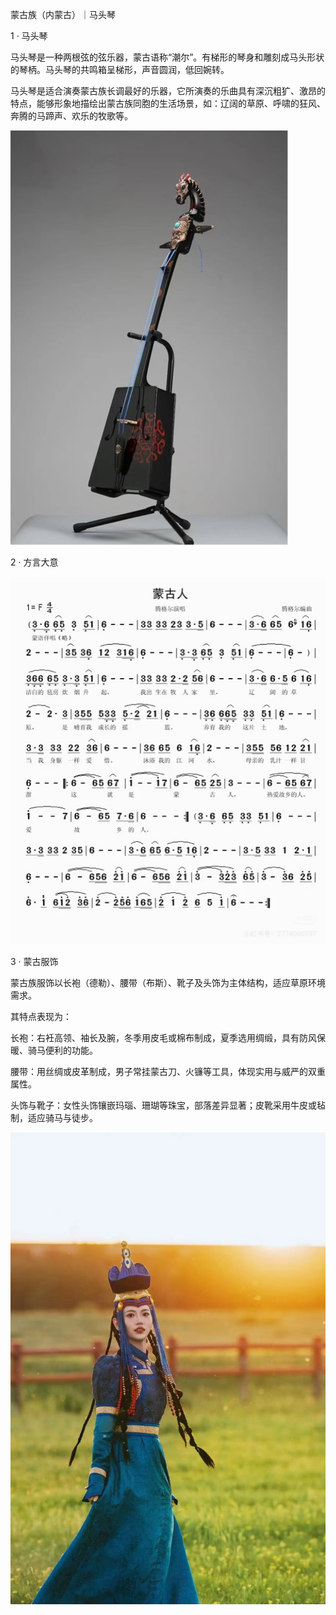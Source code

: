 蒙古族（内蒙古）｜马头琴

1 · 马头琴

马头琴是一种两根弦的弦乐器，蒙古语称“潮尔”。有梯形的琴身和雕刻成马头形状的琴柄。马头琴的共鸣箱呈梯形，声音圆润，低回婉转。

马头琴是适合演奏蒙古族长调最好的乐器，它所演奏的乐曲具有深沉粗犷、激昂的特点，能够形象地描绘出蒙古族同胞的生活场景，如：辽阔的草原、呼啸的狂风、奔腾的马蹄声、欢乐的牧歌等。

![马头琴示例图](./images/matouqin/main.jpg)

2 · 方言大意

![马头琴示例图1](./images/matouqin/detail1.jpg)

3 · 蒙古服饰

蒙古族服饰以长袍（德勒）、腰带（布斯）、靴子及头饰为主体结构，适应草原环境需求。

其特点表现为：‌‌

‌长袍‌：右衽高领、袖长及腕，冬季用皮毛或棉布制成，夏季选用绸缎，具有防风保暖、骑马便利的功能。‌‌

‌腰带‌：用丝绸或皮革制成，男子常挂蒙古刀、火镰等工具，体现实用与威严的双重属性。‌‌

‌头饰与靴子‌：女性头饰镶嵌玛瑙、珊瑚等珠宝，部落差异显著；皮靴采用牛皮或毡制，适应骑马与徒步。

‌‌![马头琴示例图2](./images/matouqin/detail2.jpg)